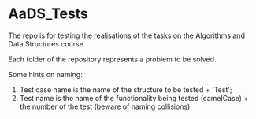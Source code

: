 # AaDS_Tests
The repo is for testing the realisations of the tasks on the Algorithms and Data Structures course.

Each folder of the repository represents a problem to be solved.

Some hints on naming:
1) Test case name is the name of the structure to be tested + 'Test';
2) Test name is the name of the functionality being tested (camelCase) + the number of the test (beware of naming collisions).

